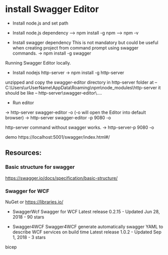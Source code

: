 # install Swagger Editor

* Install node.js and set path

* Install node.js dependency
–> npm install -g npm
–> npm -v

* Install swagger dependency
This is not mandatory but could be useful when creating project from command prompt using swagger commands.
-> npm install -g swagger

Running Swagger Editor locally.
* Install nodejs http-server
-> npm install -g http-server

unzipped and copy the swagger-editor directory in http-server folder at – C:\Users\urUserName\AppData\Roaming\npm\node_modules\http-server
it should be like – http-server\swagger-editor\….

* Run editor

-> http-server swagger-editor -o (-o will open the Editor into default browser)
-> http-server swagger-editor -p 9080 -o

http-server command without swagger works.
-> http-server-p 9080 -o

demo 
https://localhost:5001/swagger/index.html#/

## Resources:
### Basic structure for swagger
https://swagger.io/docs/specification/basic-structure/

### Swagger for WCF 
NuGet or https://libraries.io/
* SwaggerWcf
Swagger for WCF
Latest release 0.2.15 - Updated Jun 28, 2018 - 90 stars

* Swagger4WCF
Swagger4WCF generate automatically swagger YAML to describe WCF services on build time
Latest release 1.0.2 - Updated Sep 1, 2018 - 3 stars

bicep